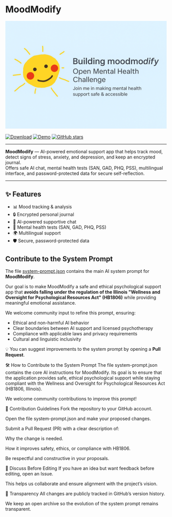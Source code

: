 # MoodModify

![MoodModify Banner](https://raw.githubusercontent.com/kaskolive/moodmodify/main/ChatGPT%20Image%209%20%D0%B0%D0%B2%D0%B3.%202025%20%D0%B3.%2C%2016_58_55.png)

[![Download](https://img.shields.io/badge/Download-APK-blue)](https://your-download-link)
[![Demo](https://img.shields.io/badge/Live-Demo-green)](https://your-demo-link)
[![GitHub stars](https://img.shields.io/github/stars/YourUsername/moodmodify?style=social)](https://github.com/YourUsername/moodmodify/stargazers)

---

**MoodModify** — AI-powered emotional support app that helps track mood, detect signs of stress, anxiety, and depression, and keep an encrypted journal.  
Offers safe AI chat, mental health tests (SAN, GAD, PHQ, PSS), multilingual interface, and password-protected data for secure self-reflection.

---

## ✨ Features
- 📊 Mood tracking & analysis  
- 🔒 Encrypted personal journal  
- 🤖 AI-powered supportive chat  
- 🧠 Mental health tests (SAN, GAD, PHQ, PSS)  
- 🌍 Multilingual support  
- 🛡 Secure, password-protected data  

## Contribute to the System Prompt

The file [system-prompt.json](https://github.com/kaskolive/moodmodify/blob/main/%20system-prompt.json) contains the main AI system prompt for **MoodModify**.


Our goal is to make MoodModify a safe and ethical psychological support app that **avoids falling under the regulation of the Illinois "Wellness and Oversight for Psychological Resources Act" (HB1806)** while providing meaningful emotional assistance.

We welcome community input to refine this prompt, ensuring:
- Ethical and non-harmful AI behavior
- Clear boundaries between AI support and licensed psychotherapy
- Compliance with applicable laws and privacy requirements
- Cultural and linguistic inclusivity

💡 You can suggest improvements to the system prompt by opening a **Pull Request**.

🛠 How to Contribute to the System Prompt
The file system-prompt.json contains the core AI instructions for MoodModify.
Its goal is to ensure that the application provides safe, ethical psychological support while staying compliant with the Wellness and Oversight for Psychological Resources Act (HB1806, Illinois).

We welcome community contributions to improve this prompt!

📌 Contribution Guidelines
Fork the repository to your GitHub account.

Open the file system-prompt.json and make your proposed changes.

Submit a Pull Request (PR) with a clear description of:

Why the change is needed.

How it improves safety, ethics, or compliance with HB1806.

Be respectful and constructive in your proposals.

💬 Discuss Before Editing
If you have an idea but want feedback before editing, open an Issue.

This helps us collaborate and ensure alignment with the project’s vision.

📜 Transparency
All changes are publicly tracked in GitHub’s version history.

We keep an open archive so the evolution of the system prompt remains transparent.



